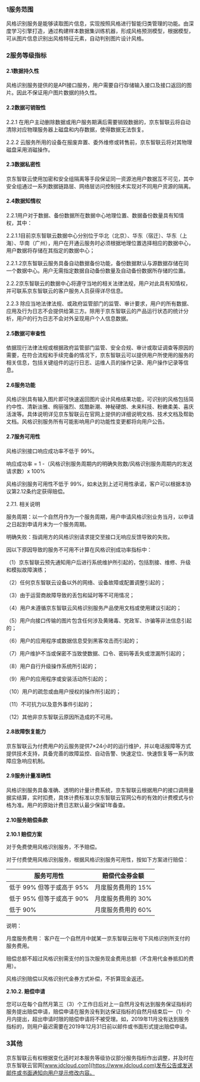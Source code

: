 ### 1服务范围

风格识别服务是能够读取图片信息，实现按照风格进行智能归类管理的功能。由深度学习引擎打造，通过构建样本数据集训练机器，形成风格预测模型，根据模型，可从图片信息识别出风格特征元素，自动判别图片设计风格。

### 2服务等级指标

#### 2.1数据持久性

风格识别服务提供的是API接口服务，用户需要自行存储输入接口及接口返回的图片。因此不保证用户图片数据的持久性。

#### 2.2数据可销毁性

2.2.1 在用户主动删除数据或用户服务期满后需要销毁数据的，京东智联云将自动清除对应物理服务器上磁盘和内存数据，使得数据无法恢复。

2.2.2 云服务所用的设备在报废弃置、委外维修或转售前，京东智联云将对其物理磁盘采用消磁操作。

#### 2.3数据私密性

京东智联云使用加密和安全组隔离等手段保证同一资源池用户数据互不可见，其中安全组通过一系列数据链路层、网络层访问控制技术实现对不同用户资源的隔离。

#### 2.4数据知情权

2.2.1用户对于数据、备份数据所在数据中心地理位置、数据备份数量具有知情权，其中：

2.2.1.1目前京东智联云数据中心分别位于华北（北京）、华东（宿迁）、华东（上海）、华南（广州），用户在开通云服务时必须根据地理位置选择相应的数据中心，用户数据将存储在其指定的数据中心；

2.2.1.2京东智联云服务具备自动数据备份功能，备份数据默认与源数据存储在同一个数据中心。用户无需指定数据自动备份数量及自动备份数据所存储的位置。

2.2.2京东智联云的数据中心将遵守当地的相关法律法规，用户对此具有知情权，并可联系京东智联云的客户服务人员获得详尽信息。

2.2.3 除应当地法律法规、或政府监管部门的监管、审计要求，用户的所有数据、应用及行为日志不会提供给第三方。除用于京东智联云的产品运行状态的统计分析，用户的行为日志不会对外呈现用户个人信息数据。

#### 2.5数据可审查性

依据现行法律法规或根据政府监管部门监管、安全合规、审计或取证调查等原因的需要，在符合流程和手续完备的情况下，京东智联云可以提供用户所使用的服务的相关信息，包括关键组件的运行日志、运维人员的操作记录、用户操作记录等信息。

#### 2.6服务功能

风格识别具有输入图片即可快速返回图片设计风格结果功能，可识别的风格包括简约中性、清新淡雅、绚丽强烈、炫酷新潮、神秘硬朗、未来科技、粉嫩柔美、喜庆活泼等。具体说明详见京东智联云在官网上提供的详细说明文档、技术文档及帮助文档。风格识别服务所有可能影响用户的功能性变更都将向用户公告。

#### 2.7服务可用性

风格识别接口响应成功率不低于 99%。

响应成功率 = 1 -（风格识别服务周期内的明确失败数/风格识别服务周期内的发送请求数）x 100%

风格识别服务可用性不低于 99%，如未达到上述可用性承诺，客户可以根据本协议第2.12条约定获得赔偿。

2.7.1. 相关说明

服务周期：以一个自然月作为一个服务周期，用户申请风格识别业务当月，以申请之日起到申请月末为一个服务周期。

明确失败：指调用方的风格识别请求提交至接口无响应反馈导致的失败。

因以下原因导致的服务不可用不计算在风格识别成功率指标中：

（1）京东智联云预先通知用户后进行系统维护所引起的，包括割接、维修、升级和模拟故障演练；

（2）任何京东智联云设备以外的网络、设备故障或配置调整引起的；

（3）由于运营商故障导致的丢包和延时等不可用情况；

（4）用户未遵循京东智联云风格识别服务产品使用文档或使用建议引起的；

（5）用户向接口传输的图片包含任何涉及黄赌毒、党政军、诈骗等非法信息引起的；

（6）用户的应用程序或数据信息受到黑客攻击而引起的；

（7）用户维护不当或保密不当致使数据、口令、密码等丢失或泄漏所引起的；

（8）用户自行升级操作系统所引起的；

（9）用户的应用程序或安装活动所引起的；

（10）用户的疏忽或由用户授权的操作所引起的；

（11）不可抗力以及意外事件引起的；

（12）其他非京东智联云原因所造成的不可用。

#### 2.8故障恢复能力

京东智联云为付费用户的云服务提供7×24小时的运行维护，并以电话报障等方式提供技术支持，具备完善的故障监控、自动告警、快速定位、快速恢复等一系列故障应急响应机制。

#### 2.9服务计量准确性

风格识别服务具备准确、透明的计量计费系统，京东智联云根据用户的接口调用量据实结算，实时扣费，具体计费标准以京东智联云官网公布的有效的计费模式与价格为准。用户的原始计费日志默认最少保留1年备查。

#### 2.10服务赔偿条款

**2.10.1 赔偿方案**

对于免费使用风格识别服务，不予赔偿。

对于付费使用风格识别服务，根据风格识别服务可用性，按如下方案进行赔偿：

| 服务可用性                | 赔偿代金券金额     |
| ------------------------- | ------------------ |
| 低于 99% 但等于或高于 95% | 月度服务费用的 15% |
| 低于 95% 但等于或高于 90% | 月度服务费用的 30% |
| 低于 90%                  | 月度服务费用的 60% |

说明：

月度服务费用： 客户在一个自然月中就某一京东智联云账号下风格识别所支付的服务费用。

赔偿总额不超过风格识别需支付的当次服务现金费用总额（不含用代金券抵扣的费用）。

风格识别赔偿以风格识别代金券方式补偿，不折算现金返还。

**2.10.2. 赔偿申请**

您可以在每个自然月第三（3）个工作日后对上一自然月没有达到服务保证指标的服务提出赔偿申请，赔偿申请在服务没有到达保证指标的自然月结束后一（1）个月内提出，超出申请时限的赔偿申请将不被受理。如，2019年11月没有达到服务指标的，则用户最迟需要在2019年12月31日前以邮件或书面形式提出赔偿申请。

### 3其他

京东智联云有权根据变化适时对本服务等级协议部分服务指标作出调整，并及时在京东智联云官网[www.jdcloud.com](https://www.jdcloud.com)发布公告或发送邮件或书面通知向用户提示修改内容。